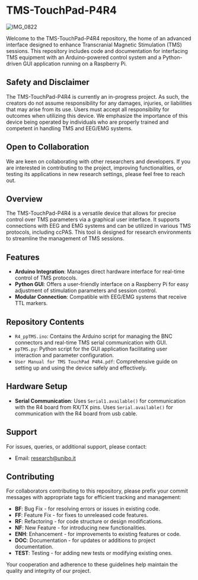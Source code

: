 # TMS-TouchPad-P4R4

![IMG_0822](https://github.com/Merluin/TMS-TouchPad-P4R4/assets/57815781/0d415470-faae-4257-ad6f-ac81e811ff8c)

Welcome to the TMS-TouchPad-P4R4 repository, the home of an advanced interface designed to enhance Transcranial Magnetic Stimulation (TMS) sessions. This repository includes code and documentation for interfacing TMS equipment with an Arduino-powered control system and a Python-driven GUI application running on a Raspberry Pi.

## Safety and Disclaimer
The TMS-TouchPad-P4R4 is currently an in-progress project. As such, the creators do not assume responsibility for any damages, injuries, or liabilities that may arise from its use. Users must accept all responsibility for outcomes when utilizing this device. We emphasize the importance of this device being operated by individuals who are properly trained and competent in handling TMS and EEG/EMG systems.

## Open to Collaboration
We are keen on collaborating with other researchers and developers. If you are interested in contributing to the project, improving functionalities, or testing its applications in new research settings, please feel free to reach out.

## Overview

The TMS-TouchPad-P4R4 is a versatile device that allows for precise control over TMS parameters via a graphical user interface. It supports connections with EEG and EMG systems and can be utilized in various TMS protocols, including ccPAS. This tool is designed for research environments to streamline the management of TMS sessions.

## Features

- **Arduino Integration**: Manages direct hardware interface for real-time control of TMS protocols.
- **Python GUI**: Offers a user-friendly interface on a Raspberry Pi for easy adjustment of stimulation parameters and session control.
- **Modular Connection**: Compatible with EEG/EMG systems that receive TTL markers.

## Repository Contents

- `R4_ppTMS.ino`: Contains the Arduino script for managing the BNC connectors and real-time TMS serial communication with GUI.
- `ppTMS.py`: Python script for the GUI application facilitating user interaction and parameter configuration.
- `User Manual for TMS TouchPad P4R4.pdf`: Comprehensive guide on setting up and using the device safely and effectively.

## Hardware Setup

- **Serial Communication**: Uses `Serial1.available()` for communication with the R4 board from RX/TX pins. Uses `Serial.available()` for communication with the R4 board from usb cable.

## Support

For issues, queries, or additional support, please contact:

- Email: research@unibo.it


## Contributing

For collaborators contributing to this repository, please prefix your commit messages with appropriate tags for efficient tracking and management:
- **BF**: Bug Fix - for resolving errors or issues in existing code.
- **FF**: Feature Fix - for fixes to unreleased code features.
- **RF**: Refactoring - for code structure or design modifications.
- **NF**: New Feature - for introducing new functionalities.
- **ENH**: Enhancement - for improvements to existing features or code.
- **DOC**: Documentation - for updates or additions to project documentation.
- **TEST**: Testing - for adding new tests or modifying existing ones. 

Your cooperation and adherence to these guidelines help maintain the quality and integrity of our project. 
